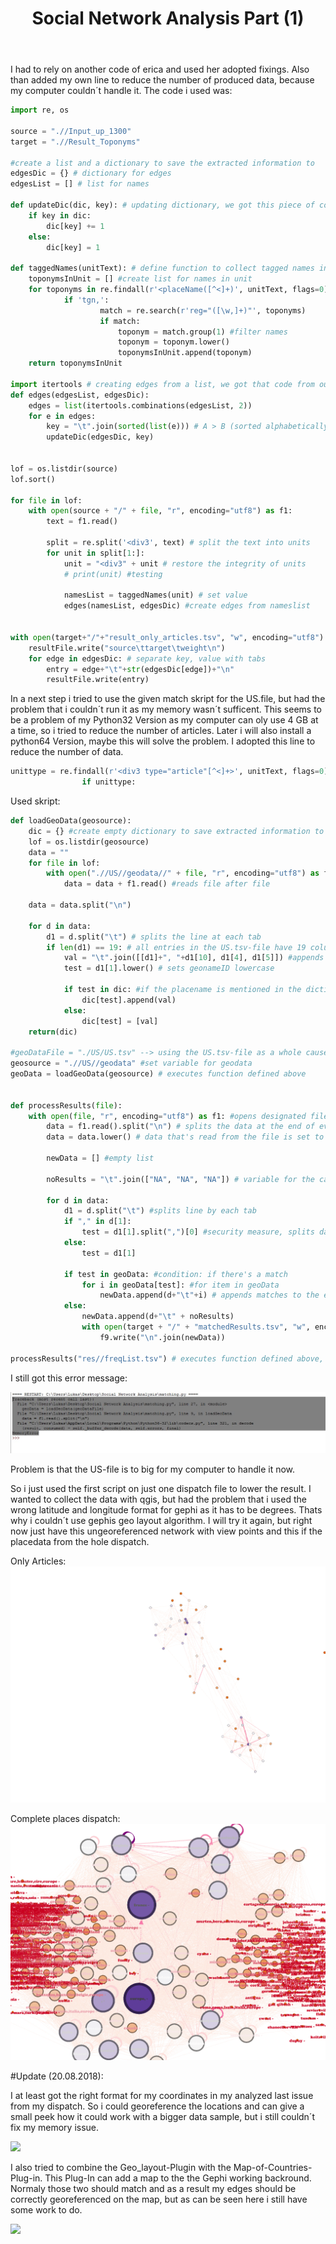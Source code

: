 ﻿---
layout: post
title: Social Network Analysis Part (1)
image: /img/lukas_voit/Profil_Voit.JPG
---

I had to rely on another code of erica and used her adopted fixings. Also than added my own line to reduce the number of produced data, because my computer couldn´t
handle it. The code i used was:

```Python
import re, os

source = ".//Input_up_1300"
target = ".//Result_Toponyms"

#create a list and a dictionary to save the extracted information to
edgesDic = {} # dictionary for edges
edgesList = [] # list for names

def updateDic(dic, key): # updating dictionary, we got this piece of code
    if key in dic:
        dic[key] += 1
    else:
        dic[key] = 1
    
def taggedNames(unitText): # define function to collect tagged names in edgesList
    toponymsInUnit = [] #create list for names in unit
    for toponyms in re.findall(r'<placeName([^<]+)', unitText, flags=0):
            if 'tgn,':
                    match = re.search(r'reg="([\w,]+)"', toponyms)
                    if match:
                        toponym = match.group(1) #filter names
                        toponym = toponym.lower()
                        toponymsInUnit.append(toponym)
    return toponymsInUnit

import itertools # creating edges from a list, we got that code from our teacher as well
def edges(edgesList, edgesDic):
    edges = list(itertools.combinations(edgesList, 2))
    for e in edges:
        key = "\t".join(sorted(list(e))) # A > B (sorted alphabetically, to avoid cases of B > A)
        updateDic(edgesDic, key)
        

lof = os.listdir(source)
lof.sort()

for file in lof:
    with open(source + "/" + file, "r", encoding="utf8") as f1:
        text = f1.read()
            
        split = re.split('<div3', text) # split the text into units
        for unit in split[1:]:
            unit = "<div3" + unit # restore the integrity of units      
            # print(unit) #testing
            
            namesList = taggedNames(unit) # set value       
            edges(namesList, edgesDic) #create edges from nameslist


with open(target+"/"+"result_only_articles.tsv", "w", encoding="utf8") as resultFile:
    resultFile.write("source\ttarget\tweight\n")
    for edge in edgesDic: # separate key, value with tabs
        entry = edge+"\t"+str(edgesDic[edge])+"\n"
        resultFile.write(entry)


```

In a next step i tried to use the given match skript for the US.file, but had the problem that i couldn´t run it as my memory wasn´t sufficent.
This seems to be a problem of my Python32 Version as my computer can oly use 4 GB at a time, so i tried to reduce the number of articles. 
Later i will also install a python64 Version, maybe this will solve the problem.
I adopted this line to reduce the number of data.
```Python
unittype = re.findall(r'<div3 type="article"[^<]+>', unitText, flags=0)#only added when article
                if unittype:
```                

Used skript:

```Python
def loadGeoData(geosource): 
	dic = {} #create empty dictionary to save extracted information to
	lof = os.listdir(geosource)
	data = ""
	for file in lof:
		with open(".//US//geodata//" + file, "r", encoding="utf8") as f1: 
			data = data + f1.read() #reads file after file

	data = data.split("\n")
		
	for d in data:
		d1 = d.split("\t") # splits the line at each tab
		if len(d1) == 19: # all entries in the US.tsv-file have 19 columns - so this can be seen as a security measure
			val = "\t".join([[d1]+", "+d1[10], d1[4], d1[5]]) #appends geonameID, countrycode, latitude, and longitude in this order
			test = d1[1].lower() # sets geonameID lowercase

			if test in dic: #if the placename is mentioned in the dictionary, the extracted information from the geodatafile will be appended to that entry.
				dic[test].append(val)
			else:
				dic[test] = [val]
	return(dic)

#geoDataFile = "./US/US.tsv" --> using the US.tsv-file as a whole caused my computer to crash, so I had to split the file
geosource = ".//US//geodata" #set variable for geodata
geoData = loadGeoData(geosource) # executes function defined above


def processResults(file): 
	with open(file, "r", encoding="utf8") as f1: #opens designated file in utf8-encoding
		data = f1.read().split("\n") # splits the data at the end of every line
		data = data.lower() # data that's read from the file is set to lowercase

		newData = [] #empty list

		noResults = "\t".join(["NA", "NA", "NA"]) # variable for the case that there's no match

		for d in data:
			d1 = d.split("\t") #splits line by each tab
			if "," in d[1]: 
				test = d1[1].split(",")[0] #security measure, splits data if there's a comma, like "Richmond, VA", so only the first part of the regularized toponym is used (i.e. "Richmond"
			else:
				test = d1[1]

			if test in geoData: #condition: if there's a match
				for i in geoData[test]: #for item in geoData
					newData.append(d+"\t"+i) # appends matches to the empty list
			else:
				newData.append(d+"\t" + noResults)
				with open(target + "/" + "matchedResults.tsv", "w", encoding="utf8") as f9:
					f9.write("\n".join(newData))

processResults("res//freqList.tsv") # executes function defined above, defining where the results are saved

```

I still got this error message:

![](../img/lukas_voit/error_message.JPG)

Problem is that the US-file is to big for my computer to handle it now.

So i just used the first script on just one dispatch file to lower the result.
I wanted to collect the data with qgis, but had the problem that i used the wrong latitude and longitude format for gephi as it has to be degrees.
Thats why i couldn´t use gephis geo layout algorithm. I will try it again, but right now just have this ungeoreferenced network with view points and this if the placedata from the hole dispatch.

Only Articles:
![](../img/lukas_voit/Places_Network_2.png)

Complete places dispatch:
![](../img/lukas_voit/Network_places_complete.png)

#Update (20.08.2018):

I at least got the right format for my coordinates in my analyzed last issue from my dispatch. So i could georeference the locations and can give a small peek how it could work with a bigger data sample, but i still couldn´t fix my memory issue. 

![](../img/lukas_voit/Graph_with_geo_layout.png)

I also tried to combine the Geo_layout-Plugin with the Map-of-Countries-Plug-in. This Plug-In can add a map to the the Gephi working backround.
Normaly those two should match and as a result my edges should be correctly georeferenced on the map, but as can be seen here i still have some work to do.

![](../img/lukas_voit/Graph_map_of_countries.png)